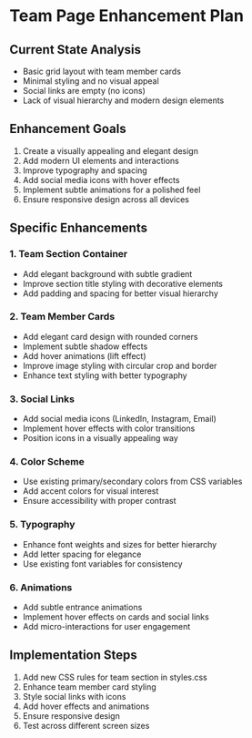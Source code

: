 # Team Page Enhancement Plan

## Current State Analysis
- Basic grid layout with team member cards
- Minimal styling and no visual appeal
- Social links are empty (no icons)
- Lack of visual hierarchy and modern design elements

## Enhancement Goals
1. Create a visually appealing and elegant design
2. Add modern UI elements and interactions
3. Improve typography and spacing
4. Add social media icons with hover effects
5. Implement subtle animations for a polished feel
6. Ensure responsive design across all devices

## Specific Enhancements

### 1. Team Section Container
- Add elegant background with subtle gradient
- Improve section title styling with decorative elements
- Add padding and spacing for better visual hierarchy

### 2. Team Member Cards
- Add elegant card design with rounded corners
- Implement subtle shadow effects
- Add hover animations (lift effect)
- Improve image styling with circular crop and border
- Enhance text styling with better typography

### 3. Social Links
- Add social media icons (LinkedIn, Instagram, Email)
- Implement hover effects with color transitions
- Position icons in a visually appealing way

### 4. Color Scheme
- Use existing primary/secondary colors from CSS variables
- Add accent colors for visual interest
- Ensure accessibility with proper contrast

### 5. Typography
- Enhance font weights and sizes for better hierarchy
- Add letter spacing for elegance
- Use existing font variables for consistency

### 6. Animations
- Add subtle entrance animations
- Implement hover effects on cards and social links
- Add micro-interactions for user engagement

## Implementation Steps
1. Add new CSS rules for team section in styles.css
2. Enhance team member card styling
3. Style social links with icons
4. Add hover effects and animations
5. Ensure responsive design
6. Test across different screen sizes
